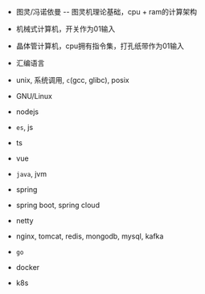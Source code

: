 
- 图灵/冯诺依曼 -- 图灵机理论基础，cpu + ram的计算架构
- 机械式计算机，开关作为01输入
- 晶体管计算机，cpu拥有指令集，打孔纸带作为01输入
- 汇编语言
- unix, 系统调用, `c`(gcc, glibc), posix
- GNU/Linux

- nodejs
- `es`, js
- ts
- vue

- `java`, jvm
- spring
- spring boot, spring cloud
- netty

- nginx, tomcat, redis, mongodb, mysql, kafka

- `go`
- docker
- k8s



